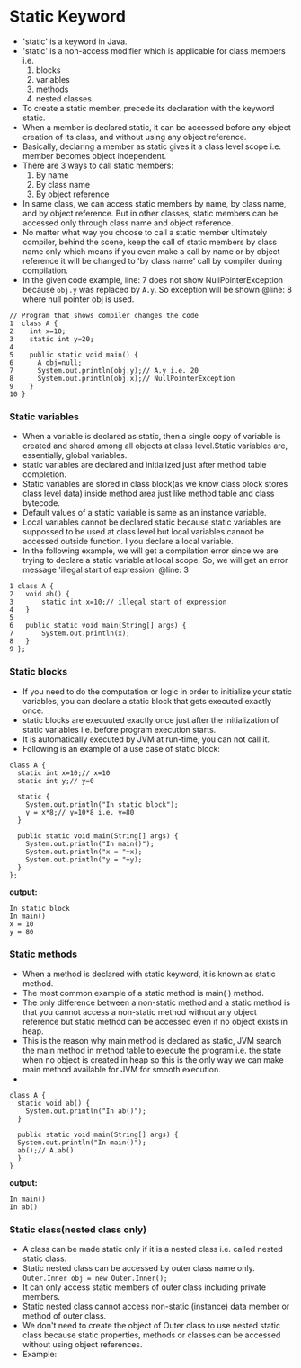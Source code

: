 # Static Keyword
* 'static' is a keyword in Java.
* 'static' is a non-access modifier which is applicable for class members i.e.
  1. blocks
  2. variables
  3. methods
  4. nested classes
* To create a static member, precede its declaration with the keyword static.
* When a member is declared static, it can be accessed before any object creation of its class, and without using any object reference.
* Basically, declaring a member as static gives it a class level scope i.e. member becomes object independent.
* There are 3 ways to call static members:
  1. By name
  2. By class name
  3. By object reference
* In same class, we can access static members by name, by class name, and by object reference. But in other classes, static members can be accessed only through class name and object reference.
* No matter what way you choose to call a static member ultimately compiler, behind the scene, keep the call of static members by class name only which means if you even make a call by name or by object reference it will be changed to 'by class name' call by compiler during compilation.
* In the given code example, line: 7 does not show NullPointerException because `obj.y` was replaced by `A.y`. So exception will be shown @line: 8 where null pointer obj is used.
````
// Program that shows compiler changes the code
1  class A {
2    int x=10;
3    static int y=20;
4   
5    public static void main() {
6      A obj=null;
7      System.out.println(obj.y);// A.y i.e. 20
8      System.out.println(obj.x);// NullPointerException
9    }
10 }
````
### Static variables
* When a variable is declared as static, then a single copy of variable is created and shared among all objects at class level.Static variables are, essentially, global variables.
* static variables are declared and initialized just after method table completion.
* Static variables are stored in class block(as we know class block stores class level data) inside method area just like method table and class bytecode.
* Default values of a static variable is same as an instance variable.
* Local variables cannot be declared static because static variables are suppossed to be used at class level but local variables cannot be accessed outside function. I you declare a local variable.
* In the following example, we will get a compilation error since we are trying to declare a static variable at local scope. So, we will get an error message 'illegal start of expression' @line: 3
````
1 class A {
2 	void ab() {
3 		static int x=10;// illegal start of expression
4 	}
5  
6 	public static void main(String[] args) {
7 		System.out.println(x);
8 	}
9 };
````

### Static blocks
* If you need to do the computation or logic in order to initialize your static variables, you can declare a static block that gets executed exactly once.
* static blocks are execuuted exactly once just after the initialization of static variables i.e. before program execution starts.
* It is automatically executed by JVM at run-time, you can not call it.
* Following is an example of a use case of static block:
````
class A {
  static int x=10;// x=10
  static int y;// y=0
  
  static {
    System.out.println("In static block");
    y = x*8;// y=10*8 i.e. y=80
  }
  
  public static void main(String[] args) {
    System.out.println("In main()");
    System.out.println("x = "+x);
    System.out.println("y = "+y);
  }
};
````
__output:__
````
In static block
In main()
x = 10
y = 80
````

### Static methods
* When a method is declared with static keyword, it is known as static method.
* The most common example of a static method is main( ) method.
* The only difference between a non-static method and a static method is that you cannot access a non-static method without any object reference but static method can be accessed even if no object exists in heap.
* This is the reason why main method is declared as static, JVM search the main method in method table to execute the program i.e. the state when no object is created in heap so this is the only way we can make main method available for JVM for smooth execution.
* 
````
class A {
  static void ab() {
    System.out.println("In ab()");
  }
  
  public static void main(String[] args) {
  System.out.println("In main()");
  ab();// A.ab()
  }
}
````
__output:__
````
In main()
In ab()
````

### Static class(nested class only)
* A class can be made static only if it is a nested class i.e. called nested static class.
* Static nested class can be accessed by outer class name only.
    `Outer.Inner obj = new Outer.Inner();`
* It can only access static members of outer class including private members.
* Static nested class cannot access non-static (instance) data member or method of outer class.
* We don't need to create the object of Outer class to use nested static class because static properties, methods or classes can be accessed without using object references.
* Example:
````

````
